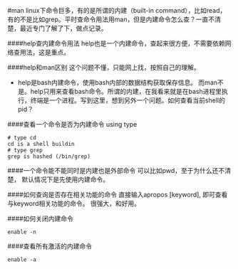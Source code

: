 #man
linux下命令巨多，有的是所谓的内建（built-in command），比如read，有的不是比如grep。平时查命令用法用man，但是内建命令怎么查？一直不清楚，最近专门了解了下，做点记录。

####help查内建命令用法
help也是一个内建命令，查起来很方便，不需要依赖网络查用法，这是重点。

####help和man区别
这个问题不懂，只能网上找，按照自己的理解。

- help是bash内建命令，使用bash内部的数据结构获取保存信息。
而man不是。help只用来查看bash命令。所谓的内建，在我看来就是在bash进程里执行，终端是一个进程。写到这里，想到另外一个问题。如何查看当前shell的pid？

####查看一个命令是否为内建命令
using type

    # type cd
    cd is a shell buildin
    # type grep
    grep is hashed (/bin/grep)
    
####一个命令能不能同时是内建也是外部命令
 可以比如pwd，至于为什么还不清楚， 默认情况下是先使用内建命令。

####如何查询是否存在相关功能的命令
直接输入apropos [keyword], 即可查看与keyword相关功能的命令。
很强大，和好用。


####如何关闭内建命令
    
    enable -n
####查看所有激活的内建命令

    enable -a

